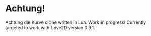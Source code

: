 # Achtung!

Achtung die Kurve clone written in Lua. Work in progress! Currently targeted to
work with Love2D version 0.9.1.
